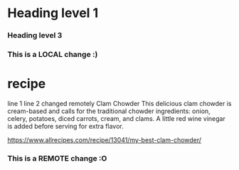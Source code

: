 # Heading level 1
### Heading level 3
### This is a LOCAL change :)
# recipe
line 1
line 2 changed remotely
Clam Chowder
This delicious clam chowder is cream-based and calls for the traditional chowder ingredients: onion, celery, potatoes, diced carrots, cream, and clams. A little red wine vinegar is added before serving for extra flavor.

https://www.allrecipes.com/recipe/13041/my-best-clam-chowder/
### This is a REMOTE change :O
